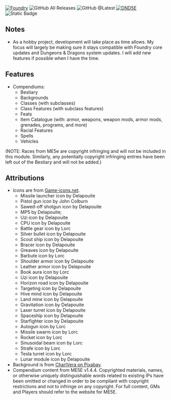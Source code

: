 [![Foundry](https://img.shields.io/badge/Foundry%40CompatibleCore-v12-brightgreen)](https://foundryvtt.com/)
![GitHub All Releases](https://img.shields.io/github/downloads/sparkcity/fvtt-me5e/total)
![GitHub @Latest](https://img.shields.io/github/downloads/sparkcity/fvtt-me5e/latest/total)
[![DND5E](https://img.shields.io/badge/DnD5E-3.3.1-red)](https://gitlab.com/foundrynet/dnd5e)
![Static Badge](https://img.shields.io/badge/ME5E-1.4.4-blue)

## Notes

- As a hobby project, development will take place as time allows. My focus will largely be making sure it stays compatible with Foundry core updates and Dungeons & Dragons system updates. I will add new features if possible when I have the time.

## Features

- Compendiums:
  - Bestiary
  - Backgrounds
  - Classes (with subclasses)
  - Class Features (with subclass features)
  - Feats
  - Item Catalogue (with: armor, weapons, weapon mods, armor mods, grenades, programs, and more)
  - Racial Features
  - Spells
  - Vehicles

(NOTE: Races from ME5e are copyright infringing and will not be included in this module. Similarly, any potentially copyright infringing entries have been left out of the Bestiary and will not be added.)

## Attributions

- Icons are from [Game-icons.net](https://game-icons.net/).
  - Missile launcher icon by Delapouite
  - Pistol gun icon by John Colburn
  - Sawed-off shotgun icon by Delapouite
  - MP5 by Delapouite;
  - Uzi icon by Delapouite
  - CPU icon by Delapouite
  - Battle gear icon by Lorc
  - Silver bullet icon by Delapouite
  - Scout ship icon by Delapouite
  - Bracer icon by Delapouite
  - Greaves icon by Delapouite
  - Barbute icon by Lorc
  - Shoulder armor icon by Delapouite
  - Leather armor icon by Delapouite
  - Book aura icon by Lorc
  - Uzi icon by Delapouite
  - Horizon road icon by Delapouite
  - Targeting icon by Delapouite
  - Hive mind icon by Delapouite
  - Land mine icon by Delapouite
  - Gravitation icon by Delapouite
  - Laser turret icon by Delapouite
  - Spaceship icon by Delapouite
  - Starfighter icon by Delapouite
  - Autogun icon by Lorc
  - Missile swarm icon by Lorc
  - Rocket icon by Lorc
  - Sinusoidal beam icon by Lorc
  - Strafe icon by Lorc
  - Tesla turret icon by Lorc
  - Lunar module icon by Delapouite
- Background is from [CharlVera on Pixabay](https://pixabay.com/illustrations/space-earth-gala-planet-universe-4634011/).
- Compendium content from ME5E v1.4.4. Copyrighted materials, names, or otherwise uniquely distinguishable words related to existing IPs have been omitted or changed in order to be compliant with copyright restrictions and not to infringe on any copyright. For full content, GMs and Players should refer to the website for ME5E.
